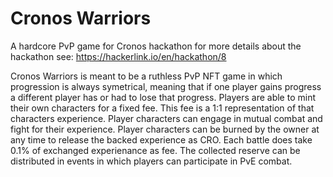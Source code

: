 # Cronos Warriors
A hardcore PvP game for Cronos hackathon
for more details about the hackathon see: https://hackerlink.io/en/hackathon/8

Cronos Warriors is meant to be a ruthless PvP NFT game in which progression is always symetrical, meaning that if one player gains progress a different player has or had to lose that progress.
Players are able to mint their own characters for a fixed fee. This fee is a 1:1 representation of that characters experience.
Player characters can engage in mutual combat and fight for their experience.
Player characters can be burned by the owner at any time to release the backed experience as CRO.
Each battle does take 0.1% of exchanged experienance as fee. The collected reserve can be distributed in events in which players can participate in PvE combat.
